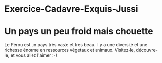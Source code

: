 # Exercice-Cadavre-Exquis-Jussi
# Un pays un peu froid mais chouette

Le Pérou est un pays très vaste et très beau. Il y a une diversité et une richesse énorme en ressources végetaux et animaux.
Visitez-le, découvre-le, et vous allez l'aimer :-)
